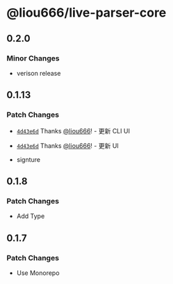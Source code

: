 # @liou666/live-parser-core

## 0.2.0

### Minor Changes

- verison release

## 0.1.13

### Patch Changes

- [`4d43e6d`](https://github.com/liou666/live-parser/commit/4d43e6d0d7b16737e5367f6d1a87313e5ec51e8c) Thanks [@liou666](https://github.com/liou666)! - 更新 CLI UI

- [`4d43e6d`](https://github.com/liou666/live-parser/commit/4d43e6d0d7b16737e5367f6d1a87313e5ec51e8c) Thanks [@liou666](https://github.com/liou666)! - 更新 UI

- signture

## 0.1.8

### Patch Changes

- Add Type

## 0.1.7

### Patch Changes

- Use Monorepo
